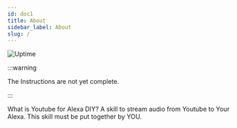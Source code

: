 ```yaml
---
id: doc1
title: About
sidebar_label: About
slug: /
---
```


![Uptime](https://img.shields.io/endpoint?url=https://raw.githubusercontent.com/andrewstech/service-status/master/api/diy-youtube-for-alexa/uptime.json)

:::warning

The Instructions are not yet complete.

:::

What is Youtube for Alexa DIY? A skill to stream audio from Youtube to Your Alexa. This skill must be put together by YOU. 
